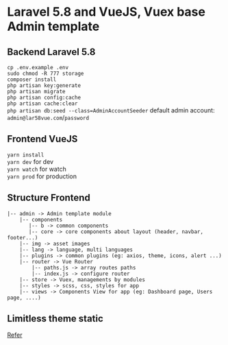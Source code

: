# Laravel 5.8 and VueJS, Vuex base Admin template

## Backend Laravel 5.8
`cp .env.example .env` <br />
`sudo chmod -R 777 storage` <br />
`composer install` <br />
`php artisan key:generate` <br />
`php artisan migrate` <br />
`php artisan config:cache` <br />
`php artisan cache:clear` <br />
`php artisan db:seed --class=AdminAccountSeeder` default admin account: `admin@lar58vue.com`/`password` <br />


## Frontend VueJS

`yarn install` <br />
`yarn dev` for dev <br />
`yarn watch` for watch <br />
`yarn prod` for production <br />

## Structure Frontend

```$xslt
|-- admin -> Admin template module
    |-- components
       |-- b -> common components
       |-- core -> core components about layout (header, navbar, footer...)
    |-- img -> asset images
    |-- lang -> language, multi languages
    |-- plugins -> common plugins (eg: axios, theme, icons, alert ...)
    |-- router -> Vue Router
        |-- paths.js -> array routes paths
        |-- index.js -> configure router
    |-- store -> Vuex, managements by modules
    |-- styles -> scss, css, styles for app
    |-- views -> Components View for app (eg: Dashboard page, Users page, ....)
```

## Limitless theme static 
[Refer](https://github.com/binhnxit/limitless_theme_static)